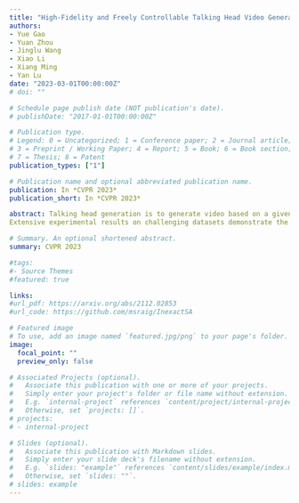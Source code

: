 ```yaml
---
title: "High-Fidelity and Freely Controllable Talking Head Video Generation"
authors:
- Yue Gao 
- Yuan Zhou 
- Jinglu Wang 
- Xiao Li 
- Xiang Ming 
- Yan Lu
date: "2023-03-01T00:00:00Z"
# doi: ""

# Schedule page publish date (NOT publication's date).
# publishDate: "2017-01-01T00:00:00Z"

# Publication type.
# Legend: 0 = Uncategorized; 1 = Conference paper; 2 = Journal article;
# 3 = Preprint / Working Paper; 4 = Report; 5 = Book; 6 = Book section;
# 7 = Thesis; 8 = Patent
publication_types: ["1"]

# Publication name and optional abbreviated publication name.
publication: In *CVPR 2023*
publication_short: In *CVPR 2023*

abstract: Talking head generation is to generate video based on a given source identity. However, existing methods are suffering from many challenges in getting a natural and controllable video generation. First, the generated human face usually has strange deformation and severe distortions. Second, the controllability of different attributes during the generation process is limited as the movement information, including poses and expressions, is implicitly entangled in the driving image. Moreover, due to the reliability of the extracted keypoints between the adjacent frames, the generated video flickering issue also frequently exists. In this paper, we propose a novel model to produce high-fidelity talking head videos and enable head pose and expression to be freely controllable. Specifically, our method simultaneously utilizes the self-supervised learned keypoints and the 3D face model-based landmarks. A novel motion-aware multi-scale feature alignment module is proposed to effectively transfer the motion without face distortion. We further improve the smoothness of the synthesized talking head videos with a feature context adaptation and propagation module.
Extensive experimental results on challenging datasets demonstrate the state-of-the-art performance of our model. The code will be made publicly available.

# Summary. An optional shortened abstract.
summary: CVPR 2023

#tags:
#- Source Themes
#featured: true

links:
#url_pdf: https://arxiv.org/abs/2112.02853
#url_code: https://github.com/msraig/InexactSA

# Featured image
# To use, add an image named `featured.jpg/png` to your page's folder. 
image:
  focal_point: ""
  preview_only: false

# Associated Projects (optional).
#   Associate this publication with one or more of your projects.
#   Simply enter your project's folder or file name without extension.
#   E.g. `internal-project` references `content/project/internal-project/index.md`.
#   Otherwise, set `projects: []`.
# projects:
# - internal-project

# Slides (optional).
#   Associate this publication with Markdown slides.
#   Simply enter your slide deck's filename without extension.
#   E.g. `slides: "example"` references `content/slides/example/index.md`.
#   Otherwise, set `slides: ""`.
# slides: example
---
```

<!-- 
{{% alert note %}}
Click the *Cite* button above to demo the feature to enable visitors to import publication metadata into their reference management software.
{{% /alert %}}

{{% alert note %}}
Click the *Slides* button above to demo Academic's Markdown slides feature.
{{% /alert %}} -->

<!-- Supplementary notes can be added here, including [code and math](https://sourcethemes.com/academic/docs/writing-markdown-latex/). -->

